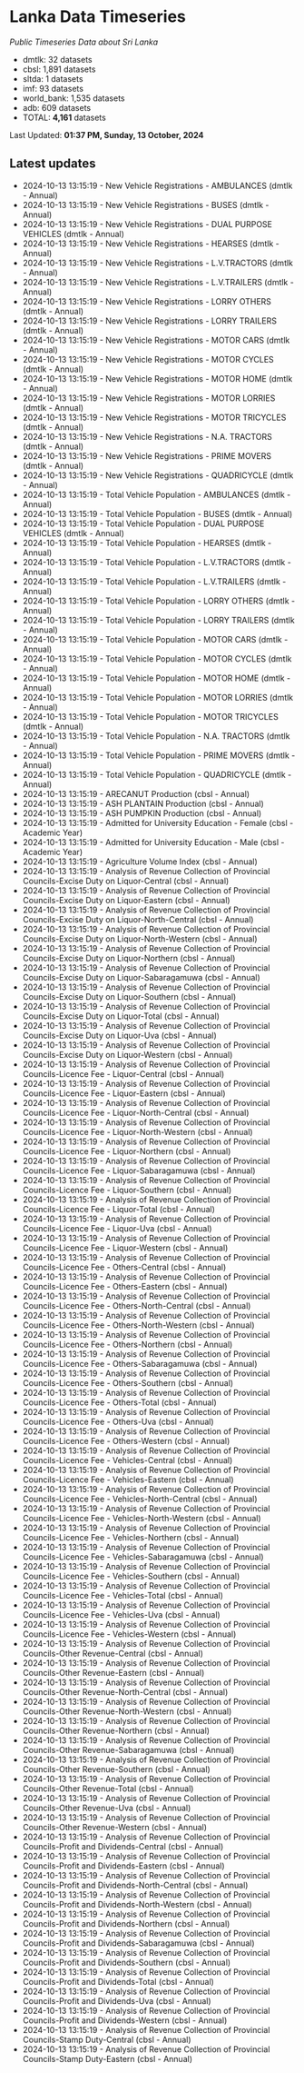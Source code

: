 # Lanka Data Timeseries
*Public Timeseries Data about Sri Lanka*

* dmtlk: 32 datasets
* cbsl: 1,891 datasets
* sltda: 1 datasets
* imf: 93 datasets
* world_bank: 1,535 datasets
* adb: 609 datasets
* TOTAL: **4,161** datasets

Last Updated: **01:37 PM, Sunday, 13 October, 2024**

## Latest updates

* 2024-10-13 13:15:19 - New Vehicle Registrations - AMBULANCES (dmtlk - Annual)
* 2024-10-13 13:15:19 - New Vehicle Registrations - BUSES (dmtlk - Annual)
* 2024-10-13 13:15:19 - New Vehicle Registrations - DUAL PURPOSE VEHICLES (dmtlk - Annual)
* 2024-10-13 13:15:19 - New Vehicle Registrations - HEARSES (dmtlk - Annual)
* 2024-10-13 13:15:19 - New Vehicle Registrations - L.V.TRACTORS (dmtlk - Annual)
* 2024-10-13 13:15:19 - New Vehicle Registrations - L.V.TRAILERS (dmtlk - Annual)
* 2024-10-13 13:15:19 - New Vehicle Registrations - LORRY OTHERS (dmtlk - Annual)
* 2024-10-13 13:15:19 - New Vehicle Registrations - LORRY TRAILERS (dmtlk - Annual)
* 2024-10-13 13:15:19 - New Vehicle Registrations - MOTOR CARS (dmtlk - Annual)
* 2024-10-13 13:15:19 - New Vehicle Registrations - MOTOR CYCLES (dmtlk - Annual)
* 2024-10-13 13:15:19 - New Vehicle Registrations - MOTOR HOME (dmtlk - Annual)
* 2024-10-13 13:15:19 - New Vehicle Registrations - MOTOR LORRIES (dmtlk - Annual)
* 2024-10-13 13:15:19 - New Vehicle Registrations - MOTOR TRICYCLES (dmtlk - Annual)
* 2024-10-13 13:15:19 - New Vehicle Registrations - N.A. TRACTORS (dmtlk - Annual)
* 2024-10-13 13:15:19 - New Vehicle Registrations - PRIME MOVERS (dmtlk - Annual)
* 2024-10-13 13:15:19 - New Vehicle Registrations - QUADRICYCLE (dmtlk - Annual)
* 2024-10-13 13:15:19 - Total Vehicle Population - AMBULANCES (dmtlk - Annual)
* 2024-10-13 13:15:19 - Total Vehicle Population - BUSES (dmtlk - Annual)
* 2024-10-13 13:15:19 - Total Vehicle Population - DUAL PURPOSE VEHICLES (dmtlk - Annual)
* 2024-10-13 13:15:19 - Total Vehicle Population - HEARSES (dmtlk - Annual)
* 2024-10-13 13:15:19 - Total Vehicle Population - L.V.TRACTORS (dmtlk - Annual)
* 2024-10-13 13:15:19 - Total Vehicle Population - L.V.TRAILERS (dmtlk - Annual)
* 2024-10-13 13:15:19 - Total Vehicle Population - LORRY OTHERS (dmtlk - Annual)
* 2024-10-13 13:15:19 - Total Vehicle Population - LORRY TRAILERS (dmtlk - Annual)
* 2024-10-13 13:15:19 - Total Vehicle Population - MOTOR CARS (dmtlk - Annual)
* 2024-10-13 13:15:19 - Total Vehicle Population - MOTOR CYCLES (dmtlk - Annual)
* 2024-10-13 13:15:19 - Total Vehicle Population - MOTOR HOME (dmtlk - Annual)
* 2024-10-13 13:15:19 - Total Vehicle Population - MOTOR LORRIES (dmtlk - Annual)
* 2024-10-13 13:15:19 - Total Vehicle Population - MOTOR TRICYCLES (dmtlk - Annual)
* 2024-10-13 13:15:19 - Total Vehicle Population - N.A. TRACTORS (dmtlk - Annual)
* 2024-10-13 13:15:19 - Total Vehicle Population - PRIME MOVERS (dmtlk - Annual)
* 2024-10-13 13:15:19 - Total Vehicle Population - QUADRICYCLE (dmtlk - Annual)
* 2024-10-13 13:15:19 - ARECANUT Production (cbsl - Annual)
* 2024-10-13 13:15:19 - ASH PLANTAIN Production (cbsl - Annual)
* 2024-10-13 13:15:19 - ASH PUMPKIN Production (cbsl - Annual)
* 2024-10-13 13:15:19 - Admitted for University Education - Female (cbsl - Academic Year)
* 2024-10-13 13:15:19 - Admitted for University Education - Male (cbsl - Academic Year)
* 2024-10-13 13:15:19 - Agriculture Volume Index (cbsl - Annual)
* 2024-10-13 13:15:19 - Analysis of Revenue Collection of Provincial Councils-Excise Duty on Liquor-Central (cbsl - Annual)
* 2024-10-13 13:15:19 - Analysis of Revenue Collection of Provincial Councils-Excise Duty on Liquor-Eastern (cbsl - Annual)
* 2024-10-13 13:15:19 - Analysis of Revenue Collection of Provincial Councils-Excise Duty on Liquor-North-Central (cbsl - Annual)
* 2024-10-13 13:15:19 - Analysis of Revenue Collection of Provincial Councils-Excise Duty on Liquor-North-Western (cbsl - Annual)
* 2024-10-13 13:15:19 - Analysis of Revenue Collection of Provincial Councils-Excise Duty on Liquor-Northern (cbsl - Annual)
* 2024-10-13 13:15:19 - Analysis of Revenue Collection of Provincial Councils-Excise Duty on Liquor-Sabaragamuwa (cbsl - Annual)
* 2024-10-13 13:15:19 - Analysis of Revenue Collection of Provincial Councils-Excise Duty on Liquor-Southern (cbsl - Annual)
* 2024-10-13 13:15:19 - Analysis of Revenue Collection of Provincial Councils-Excise Duty on Liquor-Total (cbsl - Annual)
* 2024-10-13 13:15:19 - Analysis of Revenue Collection of Provincial Councils-Excise Duty on Liquor-Uva (cbsl - Annual)
* 2024-10-13 13:15:19 - Analysis of Revenue Collection of Provincial Councils-Excise Duty on Liquor-Western (cbsl - Annual)
* 2024-10-13 13:15:19 - Analysis of Revenue Collection of Provincial Councils-Licence Fee - Liquor-Central (cbsl - Annual)
* 2024-10-13 13:15:19 - Analysis of Revenue Collection of Provincial Councils-Licence Fee - Liquor-Eastern (cbsl - Annual)
* 2024-10-13 13:15:19 - Analysis of Revenue Collection of Provincial Councils-Licence Fee - Liquor-North-Central (cbsl - Annual)
* 2024-10-13 13:15:19 - Analysis of Revenue Collection of Provincial Councils-Licence Fee - Liquor-North-Western (cbsl - Annual)
* 2024-10-13 13:15:19 - Analysis of Revenue Collection of Provincial Councils-Licence Fee - Liquor-Northern (cbsl - Annual)
* 2024-10-13 13:15:19 - Analysis of Revenue Collection of Provincial Councils-Licence Fee - Liquor-Sabaragamuwa (cbsl - Annual)
* 2024-10-13 13:15:19 - Analysis of Revenue Collection of Provincial Councils-Licence Fee - Liquor-Southern (cbsl - Annual)
* 2024-10-13 13:15:19 - Analysis of Revenue Collection of Provincial Councils-Licence Fee - Liquor-Total (cbsl - Annual)
* 2024-10-13 13:15:19 - Analysis of Revenue Collection of Provincial Councils-Licence Fee - Liquor-Uva (cbsl - Annual)
* 2024-10-13 13:15:19 - Analysis of Revenue Collection of Provincial Councils-Licence Fee - Liquor-Western (cbsl - Annual)
* 2024-10-13 13:15:19 - Analysis of Revenue Collection of Provincial Councils-Licence Fee - Others-Central (cbsl - Annual)
* 2024-10-13 13:15:19 - Analysis of Revenue Collection of Provincial Councils-Licence Fee - Others-Eastern (cbsl - Annual)
* 2024-10-13 13:15:19 - Analysis of Revenue Collection of Provincial Councils-Licence Fee - Others-North-Central (cbsl - Annual)
* 2024-10-13 13:15:19 - Analysis of Revenue Collection of Provincial Councils-Licence Fee - Others-North-Western (cbsl - Annual)
* 2024-10-13 13:15:19 - Analysis of Revenue Collection of Provincial Councils-Licence Fee - Others-Northern (cbsl - Annual)
* 2024-10-13 13:15:19 - Analysis of Revenue Collection of Provincial Councils-Licence Fee - Others-Sabaragamuwa (cbsl - Annual)
* 2024-10-13 13:15:19 - Analysis of Revenue Collection of Provincial Councils-Licence Fee - Others-Southern (cbsl - Annual)
* 2024-10-13 13:15:19 - Analysis of Revenue Collection of Provincial Councils-Licence Fee - Others-Total (cbsl - Annual)
* 2024-10-13 13:15:19 - Analysis of Revenue Collection of Provincial Councils-Licence Fee - Others-Uva (cbsl - Annual)
* 2024-10-13 13:15:19 - Analysis of Revenue Collection of Provincial Councils-Licence Fee - Others-Western (cbsl - Annual)
* 2024-10-13 13:15:19 - Analysis of Revenue Collection of Provincial Councils-Licence Fee - Vehicles-Central (cbsl - Annual)
* 2024-10-13 13:15:19 - Analysis of Revenue Collection of Provincial Councils-Licence Fee - Vehicles-Eastern (cbsl - Annual)
* 2024-10-13 13:15:19 - Analysis of Revenue Collection of Provincial Councils-Licence Fee - Vehicles-North-Central (cbsl - Annual)
* 2024-10-13 13:15:19 - Analysis of Revenue Collection of Provincial Councils-Licence Fee - Vehicles-North-Western (cbsl - Annual)
* 2024-10-13 13:15:19 - Analysis of Revenue Collection of Provincial Councils-Licence Fee - Vehicles-Northern (cbsl - Annual)
* 2024-10-13 13:15:19 - Analysis of Revenue Collection of Provincial Councils-Licence Fee - Vehicles-Sabaragamuwa (cbsl - Annual)
* 2024-10-13 13:15:19 - Analysis of Revenue Collection of Provincial Councils-Licence Fee - Vehicles-Southern (cbsl - Annual)
* 2024-10-13 13:15:19 - Analysis of Revenue Collection of Provincial Councils-Licence Fee - Vehicles-Total (cbsl - Annual)
* 2024-10-13 13:15:19 - Analysis of Revenue Collection of Provincial Councils-Licence Fee - Vehicles-Uva (cbsl - Annual)
* 2024-10-13 13:15:19 - Analysis of Revenue Collection of Provincial Councils-Licence Fee - Vehicles-Western (cbsl - Annual)
* 2024-10-13 13:15:19 - Analysis of Revenue Collection of Provincial Councils-Other Revenue-Central (cbsl - Annual)
* 2024-10-13 13:15:19 - Analysis of Revenue Collection of Provincial Councils-Other Revenue-Eastern (cbsl - Annual)
* 2024-10-13 13:15:19 - Analysis of Revenue Collection of Provincial Councils-Other Revenue-North-Central (cbsl - Annual)
* 2024-10-13 13:15:19 - Analysis of Revenue Collection of Provincial Councils-Other Revenue-North-Western (cbsl - Annual)
* 2024-10-13 13:15:19 - Analysis of Revenue Collection of Provincial Councils-Other Revenue-Northern (cbsl - Annual)
* 2024-10-13 13:15:19 - Analysis of Revenue Collection of Provincial Councils-Other Revenue-Sabaragamuwa (cbsl - Annual)
* 2024-10-13 13:15:19 - Analysis of Revenue Collection of Provincial Councils-Other Revenue-Southern (cbsl - Annual)
* 2024-10-13 13:15:19 - Analysis of Revenue Collection of Provincial Councils-Other Revenue-Total (cbsl - Annual)
* 2024-10-13 13:15:19 - Analysis of Revenue Collection of Provincial Councils-Other Revenue-Uva (cbsl - Annual)
* 2024-10-13 13:15:19 - Analysis of Revenue Collection of Provincial Councils-Other Revenue-Western (cbsl - Annual)
* 2024-10-13 13:15:19 - Analysis of Revenue Collection of Provincial Councils-Profit and Dividends-Central (cbsl - Annual)
* 2024-10-13 13:15:19 - Analysis of Revenue Collection of Provincial Councils-Profit and Dividends-Eastern (cbsl - Annual)
* 2024-10-13 13:15:19 - Analysis of Revenue Collection of Provincial Councils-Profit and Dividends-North-Central (cbsl - Annual)
* 2024-10-13 13:15:19 - Analysis of Revenue Collection of Provincial Councils-Profit and Dividends-North-Western (cbsl - Annual)
* 2024-10-13 13:15:19 - Analysis of Revenue Collection of Provincial Councils-Profit and Dividends-Northern (cbsl - Annual)
* 2024-10-13 13:15:19 - Analysis of Revenue Collection of Provincial Councils-Profit and Dividends-Sabaragamuwa (cbsl - Annual)
* 2024-10-13 13:15:19 - Analysis of Revenue Collection of Provincial Councils-Profit and Dividends-Southern (cbsl - Annual)
* 2024-10-13 13:15:19 - Analysis of Revenue Collection of Provincial Councils-Profit and Dividends-Total (cbsl - Annual)
* 2024-10-13 13:15:19 - Analysis of Revenue Collection of Provincial Councils-Profit and Dividends-Uva (cbsl - Annual)
* 2024-10-13 13:15:19 - Analysis of Revenue Collection of Provincial Councils-Profit and Dividends-Western (cbsl - Annual)
* 2024-10-13 13:15:19 - Analysis of Revenue Collection of Provincial Councils-Stamp Duty-Central (cbsl - Annual)
* 2024-10-13 13:15:19 - Analysis of Revenue Collection of Provincial Councils-Stamp Duty-Eastern (cbsl - Annual)